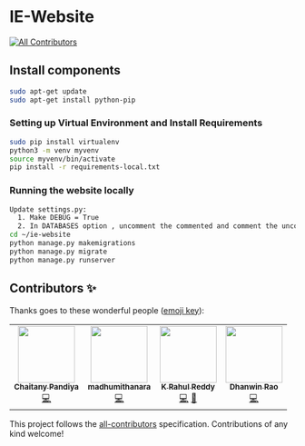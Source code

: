 # IE-Website
<!-- ALL-CONTRIBUTORS-BADGE:START - Do not remove or modify this section -->
[![All Contributors](https://img.shields.io/badge/all_contributors-4-orange.svg?style=flat-square)](#contributors-)
<!-- ALL-CONTRIBUTORS-BADGE:END -->

## Install components
```bash
sudo apt-get update
sudo apt-get install python-pip 
```

### Setting up Virtual Environment and Install Requirements
```bash
sudo pip install virtualenv
python3 -m venv myvenv
source myvenv/bin/activate
pip install -r requirements-local.txt
```

### Running the website locally
```bash
Update settings.py:
  1. Make DEBUG = True
  2. In DATABASES option , uncomment the commented and comment the uncomment 
cd ~/ie-website
python manage.py makemigrations
python manage.py migrate
python manage.py runserver
```


## Contributors ✨

Thanks goes to these wonderful people ([emoji key](https://allcontributors.org/docs/en/emoji-key)):

<!-- ALL-CONTRIBUTORS-LIST:START - Do not remove or modify this section -->
<!-- prettier-ignore-start -->
<!-- markdownlint-disable -->
<table>
  <tr>
    <td align="center"><a href="https://github.com/chaitany10"><img src="https://avatars1.githubusercontent.com/u/32352441?v=4" width="100px;" alt=""/><br /><sub><b>Chaitany Pandiya</b></sub></a><br /><a href="https://github.com/IE-NITK/ie-website/commits?author=chaitany10" title="Code">💻</a></td>
    <td align="center"><a href="http://madhumithanara.github.io"><img src="https://avatars2.githubusercontent.com/u/38850744?v=4" width="100px;" alt=""/><br /><sub><b>madhumithanara</b></sub></a><br /><a href="https://github.com/IE-NITK/ie-website/commits?author=madhumithanara" title="Code">💻</a></td>
    <td align="center"><a href="http://krahulreddy.github.io"><img src="https://avatars2.githubusercontent.com/u/31247036?v=4" width="100px;" alt=""/><br /><sub><b>K Rahul Reddy</b></sub></a><br /><a href="https://github.com/IE-NITK/ie-website/commits?author=krahulreddy" title="Code">💻</a> <a href="#design-krahulreddy" title="Design">🎨</a></td>
    <td align="center"><a href="https://github.com/dhanwin247"><img src="https://avatars1.githubusercontent.com/u/54177621?v=4" width="100px;" alt=""/><br /><sub><b>Dhanwin Rao</b></sub></a><br /><a href="https://github.com/IE-NITK/ie-website/commits?author=dhanwin247" title="Code">💻</a></td>
  </tr>
</table>

<!-- markdownlint-enable -->
<!-- prettier-ignore-end -->
<!-- ALL-CONTRIBUTORS-LIST:END -->

This project follows the [all-contributors](https://github.com/all-contributors/all-contributors) specification. Contributions of any kind welcome!